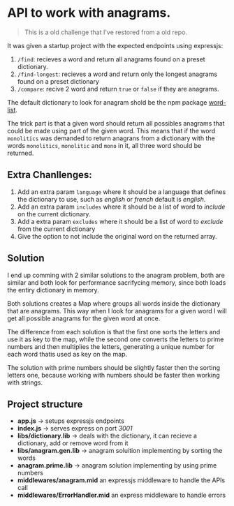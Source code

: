 # API to work with anagrams.

> This is a old challenge that I've restored from a old repo.

It was given a startup project with the expected endpoints using expressjs:

1. `/find`: recieves a word and return all anagrams found on a preset dictionary.
2. `/find-longest`: recieves a word and return only the longest anagrams found on a preset dictionary
3. `/compare`: recive 2 word and return `true` or `false` if they are anagrams.

The default dictionary to look for anagram shold be the npm package [word-list](https://www.npmjs.com/package/word-list).

The trick part is that a given word should return all possibles anagrams that could be made using part of the given word. This means that if the word `monolitics` was demanded to return anagrans from a dictionary with the words `monolitics`, `monolitic` and `mono` in it, all three word should be returned.

## Extra Chanllenges:

1. Add an extra param `language` where it should be a language that defines the dictionary to use, such as *english* or *french* default is *english*.
2. Add an extra param `includes` where it should be a list of word to _include_ on the current dictionary.
3. Add a extra param `excludes` where it should be a list of word to _exclude_ from the current dictionary
4. Give the option to not include the original word on the returned array.

## Solution

I end up comming with 2 similar solutions to the anagram problem, both are similar and both look for performance sacrifycing memory, since both loads the entiry dictionary in memory.

Both solutions creates a Map where groups all words inside the dictionary that are anagrams. This way when I look for anagrams for a given word I will get all possible anagrams for the given word at once.

The difference from each solution is that the first one sorts the letters and use it as key to the map, while the second one converts the letters to prime numbers and then multiplies the letters, generating a unique number for each word thatis used as key on the map.

The solution with prime numbers should be slightly faster then the sorting letters one, because working with numbers should be faster then working with strings.

## Project structure
- **app.js** -> setups expressjs endpoints
- **index.js** -> serves express on port *3001*
- **libs/dictionary.lib** -> deals with the dictionary, it can recieve a dictionary, add or remove word from it
- **libs/anagram.gen.lib** -> anagram soluition implementing by sorting the words
- **anagram.prime.lib** -> anagram solution implementing by using prime numbers
- **middlewares/anagram.mid** an expressjs middleware to handle the APIs call
- **middlewares/ErrorHandler.mid** an express middleware to handle errors
